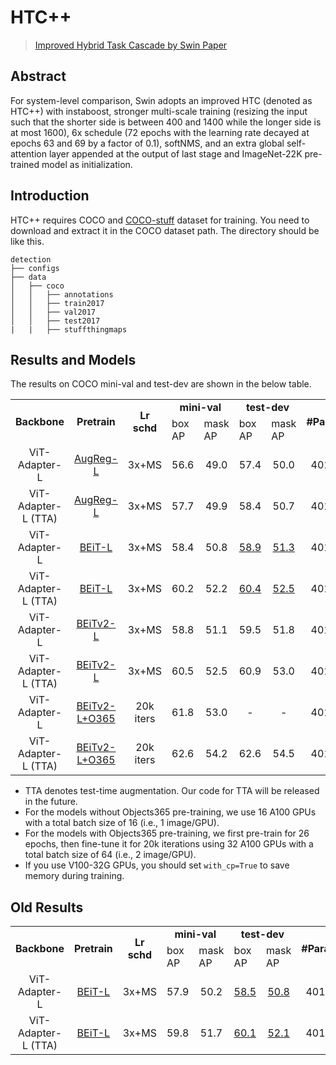 # HTC++

> [Improved Hybrid Task Cascade by Swin Paper](https://arxiv.org/abs/2103.14030)

<!-- [ALGORITHM] -->

## Abstract

For system-level comparison, Swin adopts an improved HTC (denoted as HTC++) with instaboost, stronger multi-scale training (resizing the input such that the shorter side is between 400 and 1400 while the longer side is at most 1600), 6x schedule (72 epochs with the learning rate decayed at epochs 63 and 69 by a factor of 0.1), softNMS, and an extra global self-attention layer appended at the output of last stage and ImageNet-22K pre-trained model as initialization.

## Introduction

HTC++ requires COCO and [COCO-stuff](http://calvin.inf.ed.ac.uk/wp-content/uploads/data/cocostuffdataset/stuffthingmaps_trainval2017.zip) dataset for training. You need to download and extract it in the COCO dataset path.
The directory should be like this.

```none
detection
├── configs
├── data
│   ├── coco
│   │   ├── annotations
│   │   ├── train2017
│   │   ├── val2017
│   │   ├── test2017
|   |   ├── stuffthingmaps
```

## Results and Models

The results on COCO mini-val and test-dev are shown in the below table.

<table>
   <tr  align=center>
      <td rowspan="2" align=center><b>Backbone</b></td>
      <td rowspan="2" align=center><b>Pretrain</b></td>
      <td rowspan="2" align=center><b>Lr schd</b></td>
      <td colspan="2" align=center><b>mini-val</b></td>
      <td colspan="2" align=center><b>test-dev</b></td>
      <td rowspan="2" align=center><b>#Param</b></td>
      <td rowspan="2" align=center><b>Config</b></td>
      <td rowspan="2" align=center><b>Download</b></td>
   </tr>
   <tr>
      <td>box AP</td>
      <td>mask AP</td>
      <td>box AP</td>
      <td>mask AP</td>
   </tr>
   <tr align=center>
      <td>ViT-Adapter-L</td>
      <td><a href="https://storage.googleapis.com/vit_models/augreg/L_16-i21k-300ep-lr_0.001-aug_medium1-wd_0.1-do_0.1-sd_0.1--imagenet2012-steps_20k-lr_0.01-res_384.npz">AugReg-L</a></td>
      <td>3x+MS</td>
      <td>56.6</td>
      <td>49.0</td>
      <td>57.4</td>
      <td>50.0</td>
      <td>401M</td>
      <td><a href="./htc++_augreg_adapter_large_fpn_3x_coco.py">config</a> </td>
      <td><a href="https://github.com/czczup/ViT-Adapter/releases/download/v0.3.1/htc++_augreg_adapter_large_fpn_3x_coco.pth">ckpt</a></td>
   </tr>
   </tr>
   <tr align=center>
      <td>ViT-Adapter-L (TTA)</td>
      <td><a href="https://storage.googleapis.com/vit_models/augreg/L_16-i21k-300ep-lr_0.001-aug_medium1-wd_0.1-do_0.1-sd_0.1--imagenet2012-steps_20k-lr_0.01-res_384.npz">AugReg-L</a></td>
      <td>3x+MS</td>
      <td>57.7</td>
      <td>49.9</td>
      <td>58.4</td>
      <td>50.7</td>
      <td>401M</td>
      <td><a href="./htc++_augreg_adapter_large_fpn_3x_coco_ms.py">config</a></td>
      <td>-</td>
   </tr>
   <tr align=center>
      <td>ViT-Adapter-L</td>
      <td><a href="https://conversationhub.blob.core.windows.net/beit-share-public/beit/beit_large_patch16_224_pt22k_ft22k.pth">BEiT-L</a></td>
      <td>3x+MS</td>
      <td>58.4</td>
      <td>50.8</td>
      <td><a href="https://drive.google.com/file/d/1lXQxf5PJ0g0bQNkMMrhG63jal0NsmYjb/view?usp=sharing">58.9</a></td>
      <td><a href="https://drive.google.com/file/d/1nyuONJcHHXki0Cn8dCgbPZ9D_MURh47t/view?usp=sharing">51.3</a></td>
      <td>401M</td>
      <td><a href="./htc++_beit_adapter_large_fpn_3x_coco.py">config</a> </td>
      <td><a href="https://github.com/czczup/ViT-Adapter/releases/download/0.3.0/htc++_beit_adapter_large_fpn_3x_coco.pth.tar">ckpt</a> | 
        <a href="https://huggingface.co/czczup/ViT-Adapter/raw/main/htc++_beit_adapter_large_fpn_3x_coco.log">log</a></td>
   </tr>
   </tr>
   <tr align=center>
      <td>ViT-Adapter-L (TTA)</td>
      <td><a href="https://conversationhub.blob.core.windows.net/beit-share-public/beit/beit_large_patch16_224_pt22k_ft22k.pth">BEiT-L</a></td>
      <td>3x+MS</td>
      <td>60.2</td>
      <td>52.2</td>
      <td><a href="https://drive.google.com/file/d/15t2Oc3FiNeLr6RnKOJ-0IbI7b2LalxbX/view?usp=sharing">60.4</a></td>
      <td><a href="https://drive.google.com/file/d/1TIPOJC6ieZS_ZRNCbo_AW4UqYAkQIjyN/view?usp=sharing">52.5</a></td>
      <td>401M</td>
      <td><a href="./htc++_beit_adapter_large_fpn_3x_coco_ms.py">config</a></td>
      <td>-</td>
   </tr>
   <tr align=center>
      <td>ViT-Adapter-L</td>
      <td><a href="https://conversationhub.blob.core.windows.net/beit-share-public/beitv2/beitv2_large_patch16_224_pt1k_ft21k.pth">BEiTv2-L</a></td>
      <td>3x+MS</td>
      <td>58.8</td>
      <td>51.1</td>
      <td>59.5</td>
      <td>51.8</td>
      <td>401M</td>
      <td><a href="./htc++_beitv2_adapter_large_fpn_3x_coco.py">config</a> </td>
      <td><a href="https://github.com/czczup/ViT-Adapter/releases/download/v0.3.1/htc++_beitv2_adapter_large_fpn_3x_coco.pth">ckpt</a> | 
        <a href="https://huggingface.co/czczup/ViT-Adapter/raw/main/htc++_beitv2_adapter_large_fpn_3x_coco.log">log</a></td>
   </tr>
   </tr>
   <tr align=center>
      <td>ViT-Adapter-L (TTA)</td>
      <td><a href="https://conversationhub.blob.core.windows.net/beit-share-public/beitv2/beitv2_large_patch16_224_pt1k_ft21k.pth">BEiTv2-L</a></td>
      <td>3x+MS</td>
      <td>60.5</td>
      <td>52.5</td>
      <td>60.9</td>
      <td>53.0</td>
      <td>401M</td>
      <td><a href="./htc++_beitv2_adapter_large_fpn_3x_coco_ms.py">config</a></td>
      <td>-</td>
   </tr>
   <tr align=center>
      <td>ViT-Adapter-L</td>
      <td><a href="https://github.com/czczup/ViT-Adapter/releases/download/v0.3.1/htc++_beitv2_adapter_large_fpn_o365.pth">BEiTv2-L+O365</a></td>
      <td>20k iters</td>
      <td>61.8</td>
      <td>53.0</td>
      <td>-</td>
      <td>-</td>
      <td>401M</td>
      <td><a href="./htc++_beitv2_adapter_large_fpn_o365_coco.py">config</a></td>
      <td><a href="https://github.com/czczup/ViT-Adapter/releases/download/v0.3.1/htc++_beitv2_adapter_large_fpn_o365_coco.pth">ckpt</a></td>
   </tr>
   </tr>
   <tr align=center>
      <td>ViT-Adapter-L (TTA)</td>
      <td><a href="https://github.com/czczup/ViT-Adapter/releases/download/v0.3.1/htc++_beitv2_adapter_large_fpn_o365.pth">BEiTv2-L+O365</a></td>
      <td>20k iters</td>
      <td>62.6</td>
      <td>54.2</td>
      <td>62.6</td>
      <td>54.5</td>
      <td>401M</td>
      <td><a href="./htc++_beitv2_adapter_large_fpn_o365_coco_ms.py">config</a></td>
      <td>-</td>
   </tr>
</table>

- TTA denotes test-time augmentation. Our code for TTA will be released in the future. 
- For the models without Objects365 pre-training, we use 16 A100 GPUs with a total batch size of 16 (i.e., 1 image/GPU).
- For the models with Objects365 pre-training, we first pre-train for 26 epochs, then fine-tune it for 20k iterations using 32 A100 GPUs with a total batch size of 64 (i.e., 2 image/GPU).
- If you use V100-32G GPUs, you should set `with_cp=True` to save memory during training.

## Old Results

<table>
   <tr align=center>
      <td rowspan="2" align=center><b>Backbone</b></td>
      <td rowspan="2" align=center><b>Pretrain</b></td>
      <td rowspan="2" align=center><b>Lr schd</b></td>
      <td colspan="2" align=center><b>mini-val</b></td>
      <td colspan="2" align=center><b>test-dev</b></td>
      <td rowspan="2" align=center><b>#Param</b></td>
      <td rowspan="2" align=center><b>Config</b></td>
      <td rowspan="2" align=center><b>Download</b></td>
   </tr>
   <tr>
      <td>box AP</td>
      <td>mask AP</td>
      <td>box AP</td>
      <td>mask AP</td>
   </tr>
   <tr align=center>
      <td>ViT-Adapter-L</td>
      <td><a href="https://conversationhub.blob.core.windows.net/beit-share-public/beit/beit_large_patch16_224_pt22k_ft22k.pth">BEiT-L</a></td>
      <td>3x+MS</td>
      <td>57.9</td>
      <td>50.2</td>
      <td><a href="https://drive.google.com/file/d/11zpPSvmuAn7aP5brxzHE8naObnOfFxby/view?usp=sharing">58.5</a></td>
      <td><a href="https://drive.google.com/file/d/1wIbtzfHfPqkvZaSivzcsh4HWu1oSiun6/view?usp=sharing">50.8</a></td>
      <td>401M</td>
      <td><a href="./htc++_beit_adapter_large_fpn_3x_coco_old.py">config</a> </td>
      <td><a href="https://github.com/czczup/ViT-Adapter/releases/download/v0.1.0/htc++_beit_adapter_large_fpn_3x_coco_old.pth.tar">ckpt</a> | 
        <a href="https://huggingface.co/czczup/ViT-Adapter/raw/main/htc++_beit_adapter_large_fpn_3x_coco_old.log">log</a></td>
   </tr>
   </tr>
   <tr align=center>
      <td>ViT-Adapter-L (TTA)</td>
      <td><a href="https://conversationhub.blob.core.windows.net/beit-share-public/beit/beit_large_patch16_224_pt22k_ft22k.pth">BEiT-L</a></td>
      <td>3x+MS</td>
      <td>59.8</td>
      <td>51.7</td>
      <td><a href="https://drive.google.com/file/d/1i-qjgUK4CMwZcmu5pkndldwfVbdkw5sU/view?usp=sharing">60.1</a></td>
      <td><a href="https://drive.google.com/file/d/16mlEOPY7K-Xpx_CL650A-LWbVDm2vl4X/view?usp=sharing">52.1</a></td>
      <td>401M</td>
      <td>-</td>
      <td>-</td>
   </tr>
</table>

